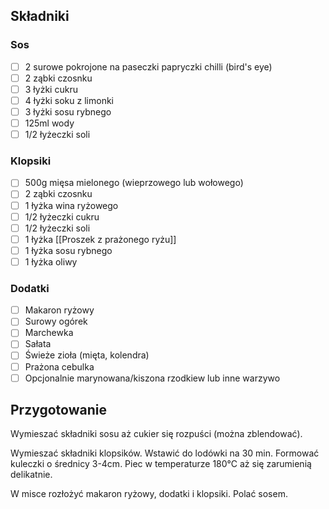## Składniki

### Sos

- [ ] 2 surowe pokrojone na paseczki papryczki chilli (bird's eye)
- [ ] 2 ząbki czosnku
- [ ] 3 łyżki cukru
- [ ] 4 łyżki soku z limonki
- [ ] 3 łyżki sosu rybnego
- [ ] 125ml wody
- [ ] 1/2 łyżeczki soli

### Klopsiki

- [ ] 500g mięsa mielonego (wieprzowego lub wołowego)
- [ ] 2 ząbki czosnku
- [ ] 1 łyżka wina ryżowego
- [ ] 1/2 łyżeczki cukru
- [ ] 1/2 łyżeczki soli
- [ ] 1 łyżka [[Proszek z prażonego ryżu]]
- [ ] 1 łyżka sosu rybnego
- [ ] 1 łyżka oliwy

### Dodatki

- [ ] Makaron ryżowy
- [ ] Surowy ogórek
- [ ] Marchewka
- [ ] Sałata
- [ ] Świeże zioła (mięta, kolendra)
- [ ] Prażona cebulka
- [ ] Opcjonalnie marynowana/kiszona rzodkiew lub inne warzywo

## Przygotowanie

Wymieszać składniki sosu aż cukier się rozpuści (można zblendować).

Wymieszać składniki klopsików. Wstawić do lodówki na 30 min. Formować kuleczki o średnicy 3-4cm. Piec w temperaturze 180°C aż się zarumienią delikatnie.

W misce rozłożyć makaron ryżowy, dodatki i klopsiki. Polać sosem.
